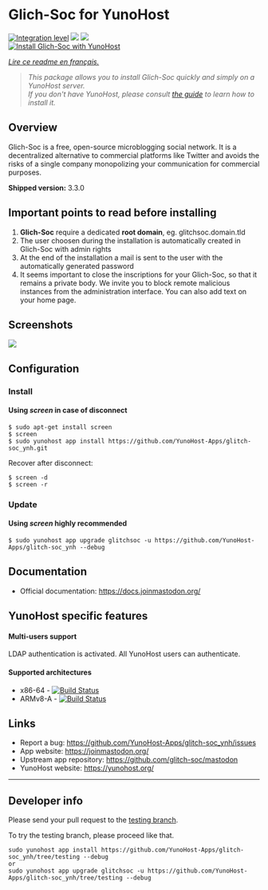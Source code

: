 # Glich-Soc for YunoHost

[![Integration level](https://dash.yunohost.org/integration/mastodon.svg)](https://dash.yunohost.org/appci/app/mastodon) ![](https://ci-apps.yunohost.org/ci/badges/mastodon.status.svg) ![](https://ci-apps.yunohost.org/ci/badges/mastodon.maintain.svg)  
[![Install Glich-Soc with YunoHost](https://install-app.yunohost.org/install-with-yunohost.svg)](https://install-app.yunohost.org/?app=glitchsoc)

*[Lire ce readme en français.](./README_fr.md)*

> *This package allows you to install Glich-Soc quickly and simply on a YunoHost server.  
If you don't have YunoHost, please consult [the guide](https://yunohost.org/#/install) to learn how to install it.*

## Overview
Glich-Soc is a free, open-source microblogging social network. It is a decentralized alternative to commercial platforms like Twitter and avoids the risks of a single company monopolizing your communication for commercial purposes. 

**Shipped version:** 3.3.0

## Important points to read before installing

1. **Glich-Soc** require a dedicated **root domain**, eg. glitchsoc.domain.tld
1. The user choosen during the installation is automatically created in Glich-Soc with admin rights
1. At the end of the installation a mail is sent to the user with the automatically generated password
1. It seems important to close the inscriptions for your Glich-Soc, so that it remains a private body. We invite you to block remote malicious instances from the administration interface. You can also add text on your home page.

## Screenshots

![](https://framalibre.org/sites/default/files/mastodon.png)

## Configuration

### Install

#### Using *screen* in case of disconnect
```
$ sudo apt-get install screen
$ screen
$ sudo yunohost app install https://github.com/YunoHost-Apps/glitch-soc_ynh.git
```
Recover after disconnect:
```
$ screen -d
$ screen -r
```

### Update

#### Using *screen* highly recommended

`$ sudo yunohost app upgrade glitchsoc -u https://github.com/YunoHost-Apps/glitch-soc_ynh --debug `

## Documentation

 * Official documentation: https://docs.joinmastodon.org/

## YunoHost specific features

#### Multi-users support

LDAP authentication is activated. All YunoHost users can authenticate.

#### Supported architectures

* x86-64 - [![Build Status](https://ci-apps.yunohost.org/ci/logs/mastodon.svg)](https://ci-apps.yunohost.org/ci/apps/mastodon/)
* ARMv8-A - [![Build Status](https://ci-apps-arm.yunohost.org/ci/logs/mastodon.svg)](https://ci-apps-arm.yunohost.org/ci/apps/mastodon/)

## Links

 * Report a bug: https://github.com/YunoHost-Apps/glitch-soc_ynh/issues
 * App website: https://joinmastodon.org/
 * Upstream app repository: https://github.com/glitch-soc/mastodon
 * YunoHost website: https://yunohost.org/

---

## Developer info

Please send your pull request to the [testing branch](https://github.com/YunoHost-Apps/glitch-soc_ynh/tree/testing).

To try the testing branch, please proceed like that.
```
sudo yunohost app install https://github.com/YunoHost-Apps/glitch-soc_ynh/tree/testing --debug
or
sudo yunohost app upgrade glitchsoc -u https://github.com/YunoHost-Apps/glitch-soc_ynh/tree/testing --debug
```
